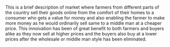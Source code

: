 This is a brief description of market where farmers from different parts of the country sell their goods online from the comfort of their homes to a consumer who gets a value for money and also enabling the farmer to make more money as he would ordinarily sell same to a middle man at a cheaper price. 
This innoivation has been of great benefit to both farmers and buyers alike as they now sell at higher prices and the buyers also buy at a lower prices after the wholesale or middle man style has been eliminated. 